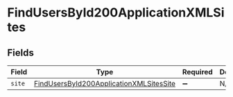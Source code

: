 # FindUsersById200ApplicationXMLSites


## Fields

| Field                                                                                                         | Type                                                                                                          | Required                                                                                                      | Description                                                                                                   |
| ------------------------------------------------------------------------------------------------------------- | ------------------------------------------------------------------------------------------------------------- | ------------------------------------------------------------------------------------------------------------- | ------------------------------------------------------------------------------------------------------------- |
| `site`                                                                                                        | [FindUsersById200ApplicationXMLSitesSite](../../models/operations/findusersbyid200applicationxmlsitessite.md) | :heavy_minus_sign:                                                                                            | N/A                                                                                                           |
